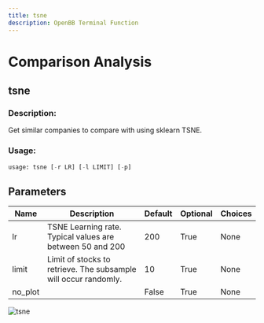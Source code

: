 ```yaml
---
title: tsne
description: OpenBB Terminal Function
---
```


# Comparison Analysis

## tsne

### Description: 

Get similar companies to compare with using sklearn TSNE.

### Usage: 
```python
usage: tsne [-r LR] [-l LIMIT] [-p]
```

## Parameters

| Name | Description | Default | Optional | Choices |
| ---- | ----------- | ------- | -------- | ------- |
| lr | TSNE Learning rate. Typical values are between 50 and 200 | 200 | True | None |
| limit | Limit of stocks to retrieve. The subsample will occur randomly. | 10 | True | None |
| no_plot |  | False | True | None |


![tsne](https://user-images.githubusercontent.com/46355364/154074416-af8c7d2a-fa2f-461f-8522-933cf6e3543b.png)

